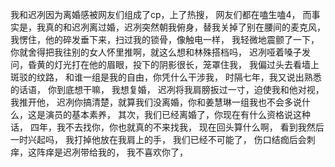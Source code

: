 我和迟冽因为离婚感被网友们组成了cp，上了热搜，
网友们都在嗑生嗑4，
而事实是，我真的和迟冽离过婚，迟冽突然朝我俯身，替我关掉了别在腰间的麦克风，
我愣住，他的碎发垂下来，扫过我的锁骨，像触电一样，
我轻微地震颤了一下，
你就舍得把我往别的女人怀里推啊，就这么想和林殊搭档吗，
迟冽哑着嗓子发问，昏黄的灯光打在他的眉眼，投下的阴影很长，笼罩住我，
我偏过头去看墙上斑驳的纹路，
和谁一组是我的自由，你凭什么干涉我，
时隔七年，我又说出熟悉的话语，
你到底想干嘛，
我想复婚，
迟冽将我肩膀扳过一寸，迫使我和他对视，
我推开他，
迟冽你搞清楚，就算我们没离婚，你和姜慧琳一组我也不会多说什么，这是演员的基本素养，
其次，我们已经离婚了，你现在有什么资格说这种话，
四年，我不去找你，你也就真的不来找我，
现在回头算什么啊，
看到我然后一时兴起吗，
我打掉他放在我肩上的手，
我们已经不可能了，
伤口结痂后会刺痒，这阵痒是迟冽带给我的，
我不喜欢你了，